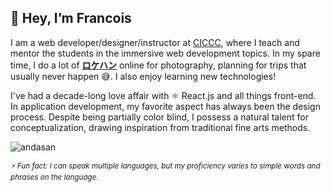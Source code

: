 ## 👋 Hey, I’m **Francois**

I am a web developer/designer/instructor at [CICCC](https://www.ciccc.ca/), where I teach and mentor the students in the immersive web development topics. In my spare time, I do a lot of **[ロケハン](https://en.wikipedia.org/wiki/Location_scouting)** online for photography, planning for trips that usually never happen 😅. I also enjoy learning new technologies!

I've had a decade-long love affair with ⚛️ React.js and all things front-end. 
In application development, my favorite aspect has always been the design process. 
Despite being partially color blind, I possess a natural talent for conceptualization, 
drawing inspiration from traditional fine arts methods.

<p align="left">
  <img
    src="https://komarev.com/ghpvc/?username=andasan"
    alt="andasan"
  />
</p>

<sub><i>⚡ Fun fact: I can speak multiple languages, but my proficiency varies to simple words and phrases on the language.</i></sub>
